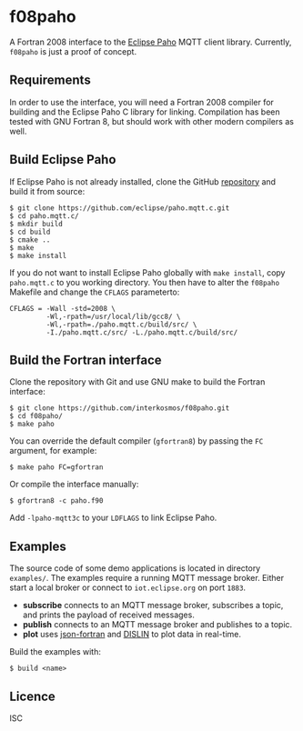 # f08paho
A Fortran 2008 interface to the [Eclipse Paho](https://www.eclipse.org/paho/)
MQTT client library. Currently, `f08paho` is just a proof of concept.

## Requirements
In order to use the interface, you will need a Fortran 2008 compiler for
building and the Eclipse Paho C library for linking. Compilation has been tested
with GNU Fortran 8, but should work with other modern compilers as well.

## Build Eclipse Paho
If Eclipse Paho is not already installed, clone the GitHub
[repository](https://github.com/eclipse/paho.mqtt.c) and build it from
source:
```
$ git clone https://github.com/eclipse/paho.mqtt.c.git
$ cd paho.mqtt.c/
$ mkdir build
$ cd build
$ cmake ..
$ make
$ make install
```
If you do not want to install Eclipse Paho globally with `make install`, copy
`paho.mqtt.c` to you working directory. You then have to alter the `f08paho`
Makefile and change the `CFLAGS` parameterto:
```
CFLAGS = -Wall -std=2008 \
         -Wl,-rpath=/usr/local/lib/gcc8/ \
         -Wl,-rpath=./paho.mqtt.c/build/src/ \
         -I./paho.mqtt.c/src/ -L./paho.mqtt.c/build/src/
```

## Build the Fortran interface
Clone the repository with Git and use GNU make to build the Fortran interface:
```
$ git clone https://github.com/interkosmos/f08paho.git
$ cd f08paho/
$ make paho
```
You can override the default compiler (`gfortran8`) by passing the `FC`
argument, for example:
```
$ make paho FC=gfortran
```
Or compile the interface manually:
```
$ gfortran8 -c paho.f90
```
Add `-lpaho-mqtt3c` to your `LDFLAGS` to link Eclipse Paho.

## Examples
The source code of some demo applications is located in directory `examples/`.
The examples require a running MQTT message broker. Either start a local broker
or connect to `iot.eclipse.org` on port `1883`.

* **subscribe** connects to an MQTT message broker, subscribes a topic, and prints the payload of received messages.
* **publish** connects to an MQTT message broker and publishes to a topic.
* **plot** uses [json-fortran](https://github.com/jacobwilliams/json-fortran/) and [DISLIN](http://www.mps.mpg.de/dislin/) to plot data in real-time.

Build the examples with:
```
$ build <name>
```

## Licence
ISC
